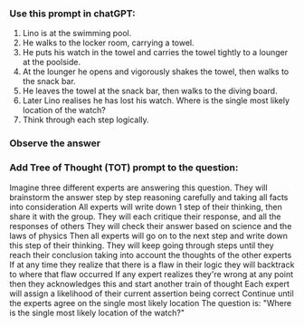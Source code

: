 ### Use this prompt in chatGPT:

1. Lino is at the swimming pool.
2. He walks to the locker room, carrying a towel.
3. He puts his watch in the towel and carries the towel tightly to a lounger at the poolside.
4. At the lounger he opens and vigorously shakes the towel, then walks to the snack bar.
5. He leaves the towel at the snack bar, then walks to the diving board.
6. Later Lino realises he has lost his watch. Where is the single most likely location of the watch?
7. Think through each step logically.
   
### Observe the answer

### Add Tree of Thought (TOT) prompt to the question:

Imagine three different experts are answering this question.
They will brainstorm the answer step by step reasoning carefully and taking all facts into consideration
All experts will write down 1 step of their thinking,
then share it with the group.
They will each critique their response, and all the responses of others
They will check their answer based on science and the laws of physics
Then all experts will go on to the next step and write down this step of their thinking.
They will keep going through steps until they reach their conclusion taking into account the thoughts of the other experts
If at any time they realize that there is a flaw in their logic they will backtrack to where that flaw occurred 
If any expert realizes they're wrong at any point then they acknowledges this and start another train of thought
Each expert will assign a likelihood of their current assertion being correct
Continue until the experts agree on the single most likely location
The question is: "Where is the single most likely location of the watch?"


